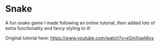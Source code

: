 # Snake
A fun snake game I made following an online tutorial, then added lots of extra functionality and fancy styling to it!

Original tutorial here:
https://www.youtube.com/watch?v=xGmXxpIj6vs
